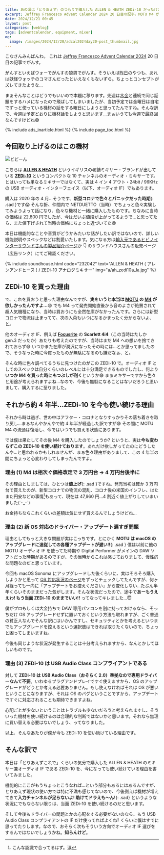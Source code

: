 ```yaml
---
title: あの頃は「とりあえず」のつもりで購入した ALLEN & HEATH ZEDi-10 だったけど、結局今もそのまま使い続けている件について
excerpt: Jeffrey Francesco Advent Calendar 2024 20 日目の記事。MOTU M4 が品薄の頃「とりあえず」で買ったミキサー兼オーディオ IF の ZEDi-10 を今も使い続けるのはなぜか? 心変わりしたその理由を書きました。
date: 2024/12/21 00:45
layout: post
categories: [weblog]
tags: [adventcalendar, equipment, mixer]
og:
  image: /images/2024/12/20/adcal2024day20-post_thumbnail.jpg
---
```


こなさんみんばんわ。
これは [Jeffrey Francesco Advent Calendar 2024][adcal] 20 日目の記事でがんす。

がんすといえばウォーでがんすの狼男でがんす。そういえば[昨日][1219]のやつも、あれは妖怪ウォッチのコマさんだったといえなくもないずら。ちょっとコンセプトがズレてきたような…

[adcal]: https://adventar.org/calendars/10886
[1219]: /weblog/2024121901/

まぁそんなことはどうでもいいので本題に移ります。先週は[木][1212][金][1213]と連続で同じ話題をするハメになったので飛ばしてしまいましたが、当初予定では金曜日は自宅でずっと使っている機材の話をする曜日にしようと思ってたんですね。そんな訳で、今週は予定どおりに機材話をしようと思います…まぁいうても今週で最終回なんですけどね😅

[1212]: /weblog/2024121201/
[1213]: /weblog/2024121301/

{% include ads_inarticle.html %}
{% include page_toc.html %}


## 今回取り上げるのはこの機材

![どどーん](/images/2024/12/20/zedi10.jpg)

こちらは <b>[ALLEN & HEATH][allenheath]</b> というイギリスの老舗ミキサー・ブランドが出している <b>[ZEDi-10][zedi10]</b> というコンパクトな 10 チャンネルのオーディオ・ミキサーです。とはいっても単なるミキサーではなくて、実は 4 イン 4 アウト・24bit / 96KHz の USB オーディオ・インターフェイス（以下、オーディオ IF）でもあります。

購入は 2020 年の 4 月…そうです、**新型コロナで色々とパニックだった時期**{: .sad }です😱 そんな折、仲間内で NETDUETTO（当時）でちょっと色々実験してみようよって話になり、色々な機材と一緒に購入したものです。ちなみに当時の価格は 22,800 円でしたが、今はだいぶ値段が上がってるようで…と思ってたら、また値下げされて当時の価格にちょっと近づいてた😆

本日は機能的なことや音質がどうかみたいな話がしたい訳ではないので、詳しい機能説明やスペックなどは割愛いたします。気になる方は[輸入元であるヒビノインターサウンドさんの製品紹介ページ][zedi10]か 👇 のサウンドハウスさんの販売ページ（広告リンク）にてご確認ください。

{% include soundhouse.html code="232042" text="ALLEN & HEATH ( アレンアンドヒース ) / ZEDi-10 アナログミキサー" img="a/ah_zedi10a_la.jpg" %}

[allenheath]: https://www.allen-heath.com/
[zedi10]: https://www.hibino-intersound.co.jp/allen-heath/6484.html


## ZEDi-10 を買った理由

で、これを買おうと思った理由なんですが、**実をいうと本当は <b>[MOTU][]</b> の <b>[M4][]</b> が欲しかったんですよ…**😅 でも M4 って発売開始直後から音のよさが絶賛されて超人気機種になり、当時は買おうにも全然在庫がなかったんです。さらには新型コロナで物流は止まってて、次の入荷もいつになるかまったく分からないよ、と。

[motu]: https://motu.com/
[m4]: https://motu.com/en-us/products/m-series/m4/

他のオーディオ IF、例えば <b>[Focusrite][]</b> の <b>Scarlett 4i4</b>（この当時はたしか gen.3 だったか）あたりも考えたのですが、当時はまだ M4 への想いを捨てきれておらず😅 いつかまた在庫が潤沢になったその時には…とか思ってましたので、そうなった時に今買ったものが無駄になるのも嫌だなぁ、と。

[focusrite]: https://focusrite.com/

そんな時に色々調べてるうちに見つけたのがこの ZEDi-10 で。オーディオ IF としてのスペックは自分くらいのレベルには十分満足できるものでしたし、何より**いつか M4 を買った時にもつぶしが利く**というか😅 まぁミキサーですから色々と用途が考えられますよね…なので、今後も無駄になることはないだろうと思いまして、購入するに至りました。


## それから約 4 年半…ZEDi-10 を今も使い続ける理由

それから時は過ぎ、世の中はアフター・コロナとなりすっかりその落ち着きを取り戻し…まぁなんやかんやで約 4 年半が経過した訳ですが😅 その間に MOTU M4 の流通は復活し、今ではいつでも買える状態にあります。

では僕は果たしてその後 M4 を購入したのでしょうか? というと、実は**今も変わらずこの ZEDi-10 を使い続けております**。あれだけ欲しがってたのにどうしたんや…と思われるかもしれませんが、まぁ色々理由がありまして、この 4 年半の間にちょっと心変わりしてしまったんですよ。

### 理由 (1) M4 は相次ぐ価格改定で 3 万円台 → 4 万円台後半に

その理由としましては、ひとつは**値上げ**{: .sad }ですね。発売当初は確か 3 万円台で買えたのが、新型コロナでの物流の混乱、コロナ後の米国のインフレ、はたまた円安などの事情[^1]もあって、現在は 47,960 円…4 割近く値上がりしていまいました(´･_･`)

お金持ちならこれくらいの差額は気にせず買えるんでしょうけどね…

[^1]: こんな認識で合ってるはず。涙

### 理由 (2) 新 OS 対応のドライバー・アップデート遅すぎ問題

理由としてもっと大きな問題が実はこっちです。とにかく **MOTU は macOS のアップグレードに追従しての各種アップデートが遅い!!**{: .sad } 僕は以前に他の MOTU オーディオ IF を使ってた時期や Digital Performer がメインの DAW ソフトだった時期があるのですが、その当時からこれは感じておりまして、慢性的な問題なのだと思っています。

今回も macOS Sonoma にアップグレードした後くらいに、実はそろそろ購入しようかと思って [OS 対応状況のページ][sonoma]をずっとチェックしてたんですが、何ヶ月経っても一向に「アップデートをお控えください」から変化しない…たぶん半年くらいそのままだった気がします。そんな状況だったので、途中で**あーもうええわ! もう当面 ZEDi-10 のままでいい!!** ってなってキレました…😇

僕がプロもしくは大金持ちで DAW 専用パソコンを別に持っておけるなら、そっちだけ OS アップグレードせずに置いておくという方法も取れますが、ごく普通の貧乏人なんでそんな訳にはいかんですし、セキュリティとかを考えるといつまでもアップグレードを控えるという選択肢はできれば取りたくないので、ちょっと困ってしまいますね。

今後も同じような状況が発生することは十分考えられますから、なんとかしてほしいものです。

[sonoma]: https://h-resolution.com/blog/macos-sonoma/

### 理由 (3) ZEDi-10 は USB Audio Class コンプライアントである

対して **ZEDi-10 は USB Audio Class（おそらく 2.0）準拠なので専用ドライバーなんて不要**。いわゆるプラグアンドプレイですぐ使えますから、OS のアップグレードがどうとか考える必要ありません。もし使えなければそれは OS が悪いということになりますが、それは OS のバグということですから、アップデートですぐに対応されることも期待できますよね。

心配ごとが少ないということはトラブルも少ないだろうと考えられますし、そういった機材を使い続けるのは合理的な判断ではないかと思います。それなら無理に買い替える必要はないでしょう、ってなりました。

以上、そんなあたりが僕が今も ZEDi-10 を使い続けている理由です。


## そんな訳で

本日は「とりあえずこれで」くらいの気分で購入した ALLEN & HEATH のミキサー兼オーディオ IF である ZEDi-10 を、今になっても使い続けている理由を書いてみました。

機能的にここがもうちょっとこうなれば…という部分もあるにはあるんですが、とりあえず現状の使い方では特に不満も感じてないので、今後例えば機材が増えてきて**入力チャンネルが足らないよ! 助けてドラえも〜ん!**{: .sad} というような状況にでもならない限りは、当面 ZEDi-10 を使い続けるのだと思います。

そして今後もドライバーの問題とかの心配をする必要がないのなら、もう USB Audio Class コンプライアントの IF だけ使ってればよくね? くらいに僕はすでに思ってたりします。なので、おそらく次もそういう方向でオーディオ IF 選びをするんではないでしょうかね。**知らんけど**。

